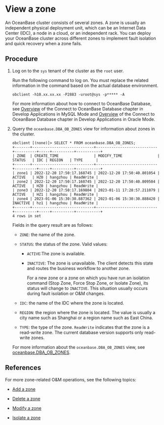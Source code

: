 # View a zone

An OceanBase cluster consists of several zones. A zone is usually an independent physical deployment unit, which can be an Internet Data Center (IDC), a node in a cloud, or an independent rack. You can deploy your OceanBase cluster across different zones to implement fault isolation and quick recovery when a zone fails.

## Procedure

1. Log on to the `sys` tenant of the cluster as the `root` user.

   Run the following command to log on. You must replace the related information in the command based on the actual database environment.

   ```shell
   obclient -h10.xx.xx.xx -P2883 -uroot@sys -p***** -A
   ```

   For more information about how to connect to OceanBase Database, see [Overview](../../../3.develop/1.application-development-of-mysql-mode/1.database-connection-with-client-of-mysql-mode/1.connection-methods-overview-of-mysql-mode.md) of the Connect to OceanBase Database chapter in Develop Applications in MySQL Mode and [Overview](../../../3.develop/2.application-development-of-oracle-mode/1.database-connection-of-oracle-mode/1.connection-methods-overview-of-oracle-mode.md) of the Connect to OceanBase Database chapter in Develop Applications in Oracle Mode.

2. Query the `oceanbase.DBA_OB_ZONES` view for information about zones in the cluster.

   ```shell
   obclient [(none)]> SELECT * FROM oceanbase.DBA_OB_ZONES;
   +-------+----------------------------+----------------------------+----------+-----+----------+-----------+
   | ZONE  | CREATE_TIME                | MODIFY_TIME                | STATUS   | IDC | REGION   | TYPE      |
   +-------+----------------------------+----------------------------+----------+-----+----------+-----------+
   | zone1 | 2022-12-20 17:50:17.168745 | 2022-12-20 17:50:40.801054 | ACTIVE   | HZ0 | hangzhou | ReadWrite |
   | zone2 | 2022-12-20 17:50:17.168745 | 2022-12-20 17:50:40.809504 | ACTIVE   | HZ0 | hangzhou | ReadWrite |
   | zone3 | 2022-12-20 17:50:17.169804 | 2023-01-11 17:28:57.211079 | ACTIVE   | HZ1 | hangzhou | ReadWrite |
   | zone4 | 2023-01-06 15:30:30.887362 | 2023-01-06 15:30:30.888420 | INACTIVE | hz1 | hangzhou | ReadWrite |
   +-------+----------------------------+----------------------------+----------+-----+----------+-----------+
   4 rows in set
   ```

   Fields in the query result are as follows:

   * `ZONE`: the name of the zone.

   * `STATUS`: the status of the zone. Valid values:

      * `ACTIVE`:The zone is available.

      * `INACTIVE`: The zone is unavailable. The client detects this state and routes the business workflow to another zone.

         For a new zone or a zone on which you have run an isolation command (Stop Zone, Force Stop Zone, or Isolate Zone), its status will change to `INACTIVE`. This situation usually occurs during fault isolation or O&M changes.

   * `IDC`: the name of the IDC where the zone is located.

   * `REGION`: the region where the zone is located. The value is usually a city name such as Shanghai or a region name such as East China.

   * `TYPE`: the type of the zone. `ReadWrite` indicates that the zone is a read-write zone. The current database version supports only read-write zones.

   For more information about the `oceanbase.DBA_OB_ZONES` view, see [oceanbase.DBA_OB_ZONES](../../../7.reference/5.system-reference/4.system-view-of-mysql-mode/2.dictionary-view-of-mysql-mode/63.oceanbase-dba_ob_zones-of-mysql-mode.md).

## References

For more zone-related O&M operations, see the following topics:

* [Add a zone](8.add-a-zone.md)

* [Delete a zone](9.delete-a-zone.md)

* [Modify a zone](10.modify-a-zone.md)

* [Isolate a zone](11.isolation-a-zone.md)
